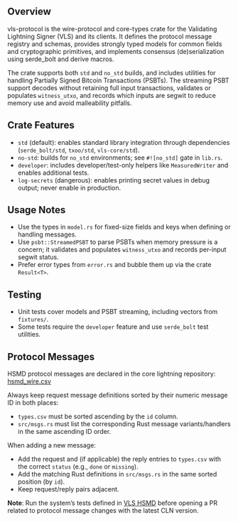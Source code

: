 ## Overview

vls-protocol is the wire-protocol and core-types crate for the Validating Lightning Signer (VLS) and its clients. It defines the protocol message registry and schemas, provides strongly typed models for common fields and cryptographic primitives, and implements consensus (de)serialization using serde_bolt and derive macros.

The crate supports both `std` and `no_std` builds, and includes utilities for handling Partially Signed Bitcoin Transactions (PSBTs). The streaming PSBT support decodes without retaining full input transactions, validates or populates `witness_utxo`, and records which inputs are segwit to reduce memory use and avoid malleability pitfalls.

## Crate Features
- `std` (default): enables standard library integration through dependencies (`serde_bolt/std`, `txoo/std`, `vls-core/std`).
- `no-std`: builds for `no_std` environments; see `#![no_std]` gate in `lib.rs`.
- `developer`: includes developer/test-only helpers like `MeasuredWriter` and enables additional tests.
- `log-secrets` (dangerous): enables printing secret values in debug output; never enable in production.

## Usage Notes
- Use the types in `model.rs` for fixed-size fields and keys when defining or handling messages.
- Use `psbt::StreamedPSBT` to parse PSBTs when memory pressure is a concern; it validates and populates `witness_utxo` and records per-input segwit status.
- Prefer error types from `error.rs` and bubble them up via the crate `Result<T>`.

## Testing
- Unit tests cover models and PSBT streaming, including vectors from `fixtures/`.
- Some tests require the `developer` feature and use `serde_bolt` test utilities.

## Protocol Messages

HSMD protocol messages are declared in the core lightning repository: [hsmd_wire.csv](https://github.com/ElementsProject/lightning/blob/master/hsmd/hsmd_wire.csv)

Always keep request message definitions sorted by their numeric message ID in both places:
- `types.csv` must be sorted ascending by the `id` column.
- `src/msgs.rs` must list the corresponding Rust message variants/handlers in the same ascending ID order.

When adding a new message:
- Add the request and (if applicable) the reply entries to `types.csv` with the correct `status` (e.g., `done` or `missing`).
- Add the matching Rust definitions in `src/msgs.rs` in the same sorted position (by `id`).
- Keep request/reply pairs adjacent.

**Note**: Run the system’s tests defined in [VLS HSMD](https://gitlab.com/lightning-signer/vls-hsmd) before opening a PR related to protocol message changes with the latest CLN version.

